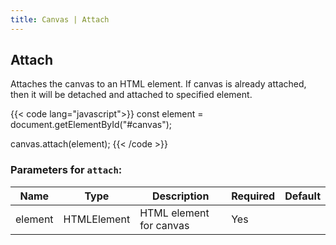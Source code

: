 ```yaml
---
title: Canvas | Attach
---
```


## Attach

Attaches the canvas to an HTML element. If canvas is already attached, then it will
be detached and attached to specified element.

{{< code lang="javascript">}}
const element = document.getElementById("#canvas");

canvas.attach(element);
{{< /code >}}

### Parameters for `attach`:

| Name     | Type        | Description             | Required | Default |
|----------|-------------|-------------------------|----------|---------|
| element  | HTMLElement | HTML element for canvas | Yes      |         |
